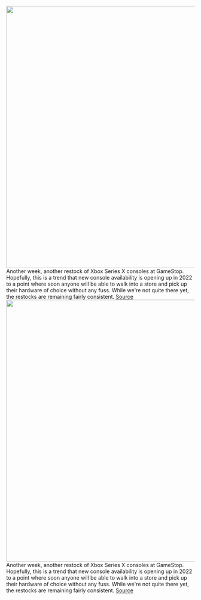 <img src='https://cdn.vox-cdn.com/thumbor/T-X2juUkQ1aUGBMJj4mR8oBvTqM=/0x0:2040x1360/1200x800/filters:focal(685x556:1011x882)/cdn.vox-cdn.com/uploads/chorus_image/image/70374467/vpavic_201103_4275_0196.0.jpg' width='700px' /><br/>
Another week, another restock of Xbox Series X consoles at GameStop. Hopefully, this is a trend that new console availability is opening up in 2022 to a point where soon anyone will be able to walk into a store and pick up their hardware of choice without any fuss. While we're not quite there yet, the restocks are remaining fairly consistent.
<a href='https://www.theverge.com/2022/1/11/22878198/xbox-series-x-console-restock-microsoft-gamestop-games-controller-bundle'> Source <a/><img src='https://cdn.vox-cdn.com/thumbor/T-X2juUkQ1aUGBMJj4mR8oBvTqM=/0x0:2040x1360/1200x800/filters:focal(685x556:1011x882)/cdn.vox-cdn.com/uploads/chorus_image/image/70374467/vpavic_201103_4275_0196.0.jpg' width='700px' /><br/>
Another week, another restock of Xbox Series X consoles at GameStop. Hopefully, this is a trend that new console availability is opening up in 2022 to a point where soon anyone will be able to walk into a store and pick up their hardware of choice without any fuss. While we're not quite there yet, the restocks are remaining fairly consistent.
<a href='https://www.theverge.com/2022/1/11/22878198/xbox-series-x-console-restock-microsoft-gamestop-games-controller-bundle'> Source <a/>